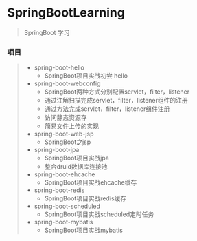 # SpringBootLearning
> SpringBoot 学习
### 项目
> * spring-boot-hello 
>   * SpringBoot项目实战初尝 hello
> * spring-boot-webconfig 
>   * SpringBoot两种方式分别配置servlet，filter，listener
>   * 通过注解扫描完成servlet，filter，listener组件的注册
>   * 通过方法完成servlet，filter，listener组件注册
>   * 访问静态资源存
>   * 简易文件上传的实现
> * spring-boot-web-jsp
>   * SpringBoot之jsp
> * spring-boot-jpa 
>   * SpringBoot项目实战jpa
>   * 整合druid数据库连接池
> * spring-boot-ehcache
>   * SpringBoot项目实战ehcache缓存
> * spring-boot-redis
>   * SpringBoot项目实战redis缓存
> * spring-boot-scheduled
>   * SpringBoot项目实战scheduled定时任务
> * spring-boot-mybatis 
>   * SpringBoot项目实战mybatis




